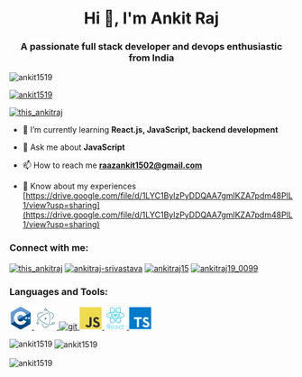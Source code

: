 <h1 align="center">Hi 👋, I'm Ankit Raj</h1>
<h3 align="center">A passionate full stack developer and devops enthusiastic from India</h3>

<p align="left"> <img src="https://komarev.com/ghpvc/?username=ankit1519&label=Profile%20views&color=0e75b6&style=flat" alt="ankit1519" /> </p>

<p align="left"> <a href="https://github.com/ryo-ma/github-profile-trophy"><img src="https://github-profile-trophy.vercel.app/?username=ankit1519" alt="ankit1519" /></a> </p>

<p align="left"> <a href="https://twitter.com/this_ankitraj" target="blank"><img src="https://img.shields.io/twitter/follow/this_ankitraj?logo=twitter&style=for-the-badge" alt="this_ankitraj" /></a> </p>

- 🌱 I’m currently learning **React.js, JavaScript, backend development**

- 💬 Ask me about **JavaScript**

- 📫 How to reach me **raazankit1502@gmail.com**

- 📄 Know about my experiences [https://drive.google.com/file/d/1LYC1BylzPyDDQAA7gmlKZA7pdm48PlL1/view?usp=sharing](https://drive.google.com/file/d/1LYC1BylzPyDDQAA7gmlKZA7pdm48PlL1/view?usp=sharing)

<h3 align="left">Connect with me:</h3>
<p align="left">
<a href="https://twitter.com/this_ankitraj" target="blank"><img align="center" src="https://raw.githubusercontent.com/rahuldkjain/github-profile-readme-generator/master/src/images/icons/Social/twitter.svg" alt="this_ankitraj" height="30" width="40" /></a>
<a href="https://linkedin.com/in/ankitraj-srivastava" target="blank"><img align="center" src="https://raw.githubusercontent.com/rahuldkjain/github-profile-readme-generator/master/src/images/icons/Social/linked-in-alt.svg" alt="ankitraj-srivastava" height="30" width="40" /></a>
<a href="https://www.leetcode.com/ankitraj15" target="blank"><img align="center" src="https://raw.githubusercontent.com/rahuldkjain/github-profile-readme-generator/master/src/images/icons/Social/leet-code.svg" alt="ankitraj15" height="30" width="40" /></a>
<a href="https://auth.geeksforgeeks.org/user/ankitraj19_0099" target="blank"><img align="center" src="https://raw.githubusercontent.com/rahuldkjain/github-profile-readme-generator/master/src/images/icons/Social/geeks-for-geeks.svg" alt="ankitraj19_0099" height="30" width="40" /></a>
</p>

<h3 align="left">Languages and Tools:</h3>
<p align="left"> <a href="https://www.w3schools.com/cpp/" target="_blank" rel="noreferrer"> <img src="https://raw.githubusercontent.com/devicons/devicon/master/icons/cplusplus/cplusplus-original.svg" alt="cplusplus" width="40" height="40"/> </a> <a href="https://www.electronjs.org" target="_blank" rel="noreferrer"> <img src="https://raw.githubusercontent.com/devicons/devicon/master/icons/electron/electron-original.svg" alt="electron" width="40" height="40"/> </a> <a href="https://git-scm.com/" target="_blank" rel="noreferrer"> <img src="https://www.vectorlogo.zone/logos/git-scm/git-scm-icon.svg" alt="git" width="40" height="40"/> </a> <a href="https://developer.mozilla.org/en-US/docs/Web/JavaScript" target="_blank" rel="noreferrer"> <img src="https://raw.githubusercontent.com/devicons/devicon/master/icons/javascript/javascript-original.svg" alt="javascript" width="40" height="40"/> </a> <a href="https://reactjs.org/" target="_blank" rel="noreferrer"> <img src="https://raw.githubusercontent.com/devicons/devicon/master/icons/react/react-original-wordmark.svg" alt="react" width="40" height="40"/> </a> <a href="https://www.typescriptlang.org/" target="_blank" rel="noreferrer"> <img src="https://raw.githubusercontent.com/devicons/devicon/master/icons/typescript/typescript-original.svg" alt="typescript" width="40" height="40"/> </a> </p>

<p><img align="left" src="https://github-readme-stats.vercel.app/api/top-langs?username=ankit1519&show_icons=true&locale=en&layout=compact" alt="ankit1519" /></p>

<p>&nbsp;<img align="center" src="https://github-readme-stats.vercel.app/api?username=ankit1519&show_icons=true&locale=en" alt="ankit1519" /></p>

<p><img align="center" src="https://github-readme-streak-stats.herokuapp.com/?user=ankit1519&" alt="ankit1519" /></p>
